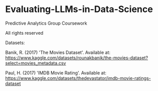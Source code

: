 # Evaluating-LLMs-in-Data-Science
Predictive Analytics Group Coursework

All rights reserved




Datasets:


Banik, R. (2017) 'The Movies Dataset'. Available at: https://www.kaggle.com/datasets/rounakbanik/the-movies-dataset?select=movies_metadata.csv 


Paul, H. (2017) 'IMDB Movie Rating'. Available at: https://www.kaggle.com/datasets/thedevastator/imdb-movie-ratings-dataset 
